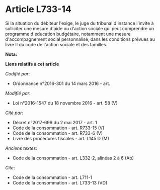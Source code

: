 # Article L733-14

Si la situation du débiteur l'exige, le juge du tribunal d'instance l'invite à solliciter une mesure d'aide ou d'action
sociale qui peut comprendre un programme d'éducation budgétaire, notamment une mesure d'accompagnement social personnalisé,
dans les conditions prévues au livre II du code de l'action sociale et des familles.

**Nota:**



**Liens relatifs à cet article**

_Codifié par_:

  - Ordonnance n°2016-301 du 14 mars 2016 - art.

_Modifié par_:

  - Loi n°2016-1547 du 18 novembre 2016 - art. 58 (V)

_Cité par_:

  - Décret n°2017-699 du 2 mai 2017 - art. 1
  - Code de la consommation - art. R733-15 (V)
  - Code de la consommation - art. R733-6 (V)
  - Livre des procédures fiscales - art. L145 D (M)

_Anciens textes_:

  - Code de la consommation - art. L332-2, alinéas 2 à 6 (Ab)

_Cite_:

  - Code de la consommation - art. L711-1
  - Code de la consommation - art. L733-13 (VD)

